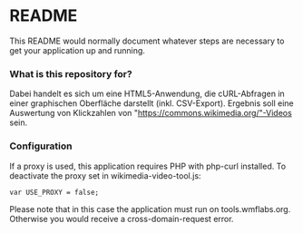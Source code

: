 # README #

This README would normally document whatever steps are necessary to get your application up and running.

### What is this repository for? ###

Dabei handelt es sich um eine HTML5-Anwendung, die cURL-Abfragen in einer graphischen Oberfläche 
darstellt (inkl. CSV-Export). Ergebnis soll eine Auswertung von Klickzahlen von "https://commons.wikimedia.org/"-Videos sein.

### Configuration ###

If a proxy is used, this application requires PHP with php-curl installed. To deactivate the proxy set in wikimedia-video-tool.js:

	var USE_PROXY = false;
	
Please note that in this case the application must run on tools.wmflabs.org. Otherwise you would receive a cross-domain-request error.